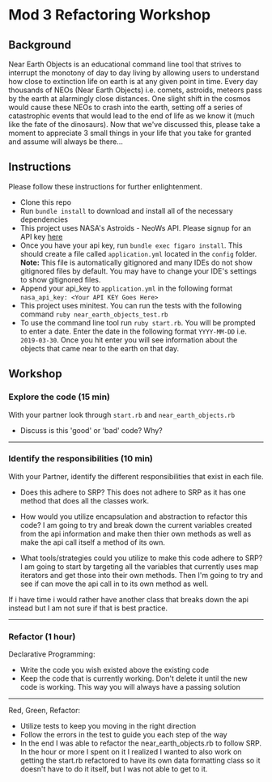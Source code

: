 # Mod 3 Refactoring Workshop

## Background

Near Earth Objects is an educational command line tool that strives to interrupt the monotony of day to day living by allowing users to understand how close to extinction life on earth is at any given point in time. Every day thousands of NEOs (Near Earth Objects) i.e. comets, astroids, meteors pass by the earth at alarmingly close distances. One slight shift in the cosmos would cause these NEOs to crash into the earth, setting off a series of catastrophic events that would lead to the end of life as we know it (much like the fate of the dinosaurs). Now that we've discussed this, please take a moment to appreciate 3 small things in your life that you take for granted and assume will always be there...

## Instructions

Please follow these instructions for further enlightenment.

- Clone this repo
- Run `bundle install` to download and install all of the necessary dependencies
- This project uses NASA's Astroids - NeoWs API. Please signup for an API key [here](https://api.nasa.gov/)
- Once you have your api key, run `bundle exec figaro install`. This should create a file called `application.yml` located in the `config` folder. **Note:** This file is automatically gitignored and many IDEs do not show gitignored files by default. You may have to change your IDE's settings to show gitignored files.
- Append your api_key to `application.yml` in the following format `nasa_api_key: <Your API KEY Goes Here>`
- This project uses minitest. You can run the tests with the following command `ruby near_earth_objects_test.rb`
- To use the command line tool run `ruby start.rb`. You will be prompted to enter a date. Enter the date in the following format `YYYY-MM-DD` i.e. `2019-03-30`. Once you hit enter you will see information about the objects that came near to the earth on that day.

## Workshop

### Explore the code (15 min)

With your partner look through `start.rb` and `near_earth_objects.rb`

- Discuss is this 'good' or 'bad' code? Why?

---

### Identify the responsibilities (10 min)

With your Partner, identify the different responsibilities that exist in each file.

- Does this adhere to SRP? This does not adhere to SRP as it has one method that does all the classes work.

- How would you utilize encapsulation and abstraction to refactor this code? I am going to try and break down the current variables created from the api information and make then thier own methods as well as make the api call itself a method of its own.

- What tools/strategies could you utilize to make this code adhere to SRP? I am going to start by targeting all the variables that currently uses map iterators and get those into their own methods. Then I'm going to try and see if can move the api call in to its own method as well.

If i have time i would rather have another class that breaks down the api instead but I am not sure if that is best practice.

---

### Refactor (1 hour)

Declarative Programming:
- Write the code you wish existed above the existing code
- Keep the code that is currently working. Don't delete it until the new code is working. This way you will always have a passing solution

---

Red, Green, Refactor:
- Utilize tests to keep you moving in the right direction
- Follow the errors in the test to guide you each step of the way
- In the end I was able to refactor the near_earth_objects.rb to follow SRP. In the hour or more I spent on it I realized I wanted to also work on getting the start.rb refactored to have its own data formatting class so it doesn't have to do it itself, but I was not able to get to it.
